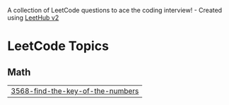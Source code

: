 A collection of LeetCode questions to ace the coding interview! - Created using [LeetHub v2](https://github.com/arunbhardwaj/LeetHub-2.0)
<!---LeetCode Topics Start-->
# LeetCode Topics
## Math
|  |
| ------- |
| [3568-find-the-key-of-the-numbers](https://github.com/prabhat822/LeetCode/tree/master/3568-find-the-key-of-the-numbers) |
<!---LeetCode Topics End-->